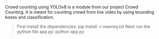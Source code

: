 Crowd counting using YOLOv8 is a module from our project Crowd Counting. It is meant for counting crowd from live video by using bounding boxes and classification.

>First install the dependencies: pip install -r newreq.txt
>Next run the python file app.py: python app.py

